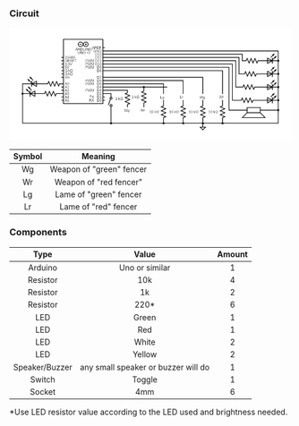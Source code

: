 ### Circuit

![Circuit](circuit.png)

| Symbol | Meaning |
|:---:|:---:|
| Wg | Weapon of "green" fencer |
| Wr | Weapon of "red fencer" |
| Lg | Lame of "green" fencer |
| Lr | Lame of "red" fencer |

### Components

| Type | Value | Amount |
|:---:|:---:|:---:|
| Arduino | Uno or similar | 1 |
| Resistor | 10k | 4 |
| Resistor | 1k | 2 |
| Resistor | 220* | 6 |
| LED | Green | 1 |
| LED | Red | 1 |
| LED | White | 2 |
| LED | Yellow | 2 |
| Speaker/Buzzer | any small speaker or buzzer will do | 1 |
| Switch | Toggle | 1 |
| Socket | 4mm | 6 |

*Use LED resistor value according to the LED used and brightness needed.
